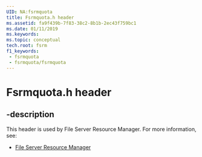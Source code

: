 ```yaml
---
UID: NA:fsrmquota
title: Fsrmquota.h header
ms.assetid: fa9f439b-7f83-38c2-8b1b-2ec43f759bc1
ms.date: 01/11/2019
ms.keywords: 
ms.topic: conceptual
tech.root: fsrm
f1_keywords:
 - fsrmquota
 - fsrmquota/fsrmquota
---
```


# Fsrmquota.h header


## -description

This header is used by File Server Resource Manager. For more information, see:

- [File Server Resource Manager](../_fsrm/index.md)

